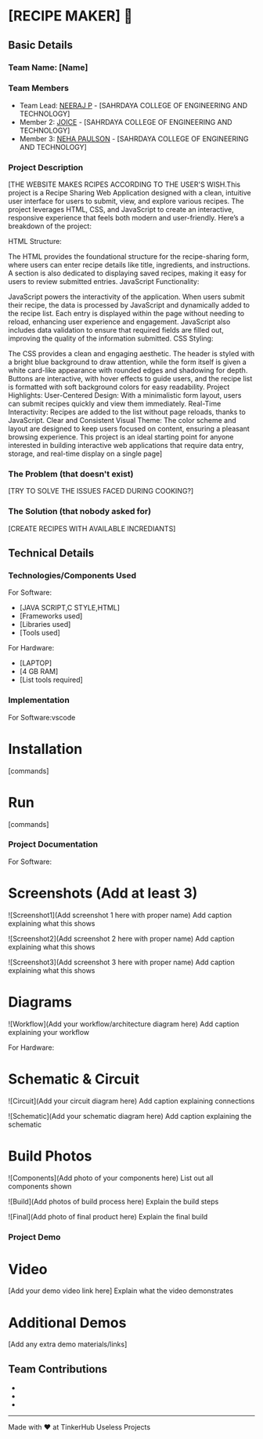 # [RECIPE MAKER] 🎯


## Basic Details
### Team Name: [Name]


### Team Members
- Team Lead: [NEERAJ P] - [SAHRDAYA COLLEGE OF ENGINEERING AND TECHNOLOGY]
- Member 2: [JOICE] - [SAHRDAYA COLLEGE OF ENGINEERING AND TECHNOLOGY]
- Member 3: [NEHA PAULSON] - [SAHRDAYA COLLEGE OF ENGINEERING AND TECHNOLOGY]

### Project Description
[THE WEBSITE MAKES RCIPES ACCORDING TO THE USER'S WISH.This project is a Recipe Sharing Web Application designed with a clean, intuitive user interface for users to submit, view, and explore various recipes. The project leverages HTML, CSS, and JavaScript to create an interactive, responsive experience that feels both modern and user-friendly. Here’s a breakdown of the project:

HTML Structure:

The HTML provides the foundational structure for the recipe-sharing form, where users can enter recipe details like title, ingredients, and instructions. A section is also dedicated to displaying saved recipes, making it easy for users to review submitted entries.
JavaScript Functionality:

JavaScript powers the interactivity of the application. When users submit their recipe, the data is processed by JavaScript and dynamically added to the recipe list. Each entry is displayed within the page without needing to reload, enhancing user experience and engagement.
JavaScript also includes data validation to ensure that required fields are filled out, improving the quality of the information submitted.
CSS Styling:

The CSS provides a clean and engaging aesthetic. The header is styled with a bright blue background to draw attention, while the form itself is given a white card-like appearance with rounded edges and shadowing for depth. Buttons are interactive, with hover effects to guide users, and the recipe list is formatted with soft background colors for easy readability.
Project Highlights:
User-Centered Design: With a minimalistic form layout, users can submit recipes quickly and view them immediately.
Real-Time Interactivity: Recipes are added to the list without page reloads, thanks to JavaScript.
Clear and Consistent Visual Theme: The color scheme and layout are designed to keep users focused on content, ensuring a pleasant browsing experience.
This project is an ideal starting point for anyone interested in building interactive web applications that require data entry, storage, and real-time display on a single page]

### The Problem (that doesn't exist)
[TRY TO SOLVE THE ISSUES FACED DURING COOKING?]

### The Solution (that nobody asked for)
[CREATE RECIPES WITH AVAILABLE INCREDIANTS]

## Technical Details
### Technologies/Components Used
For Software:
- [JAVA SCRIPT,C STYLE,HTML]
- [Frameworks used]
- [Libraries used]
- [Tools used]

For Hardware:
- [LAPTOP]
- [4 GB RAM]
- [List tools required]

### Implementation
For Software:vscode
# Installation
[commands]

# Run
[commands]

### Project Documentation
For Software:

# Screenshots (Add at least 3)
![Screenshot1](Add screenshot 1 here with proper name)
Add caption explaining what this shows

![Screenshot2](Add screenshot 2 here with proper name)
Add caption explaining what this shows

![Screenshot3](Add screenshot 3 here with proper name)
Add caption explaining what this shows

# Diagrams
![Workflow](Add your workflow/architecture diagram here)
Add caption explaining your workflow

For Hardware:

# Schematic & Circuit
![Circuit](Add your circuit diagram here)
Add caption explaining connections

![Schematic](Add your schematic diagram here)
Add caption explaining the schematic

# Build Photos
![Components](Add photo of your components here)
List out all components shown

![Build](Add photos of build process here)
Explain the build steps

![Final](Add photo of final product here)
Explain the final build

### Project Demo
# Video
[Add your demo video link here]
Explain what the video demonstrates

# Additional Demos
[Add any extra demo materials/links]

## Team Contributions
- [NEERAJ P]:[DOCUMENTATION]]
- [JOICE]: [IDEA]
- [NEHA PAULSON]: [TECHNICAL]

---
Made with ❤ at TinkerHub Useless Projects
